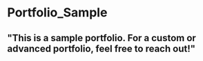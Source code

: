 # Portfolio_Sample 
## "This is a sample portfolio. For a custom or advanced portfolio, feel free to reach out!"
 
 
 
 
